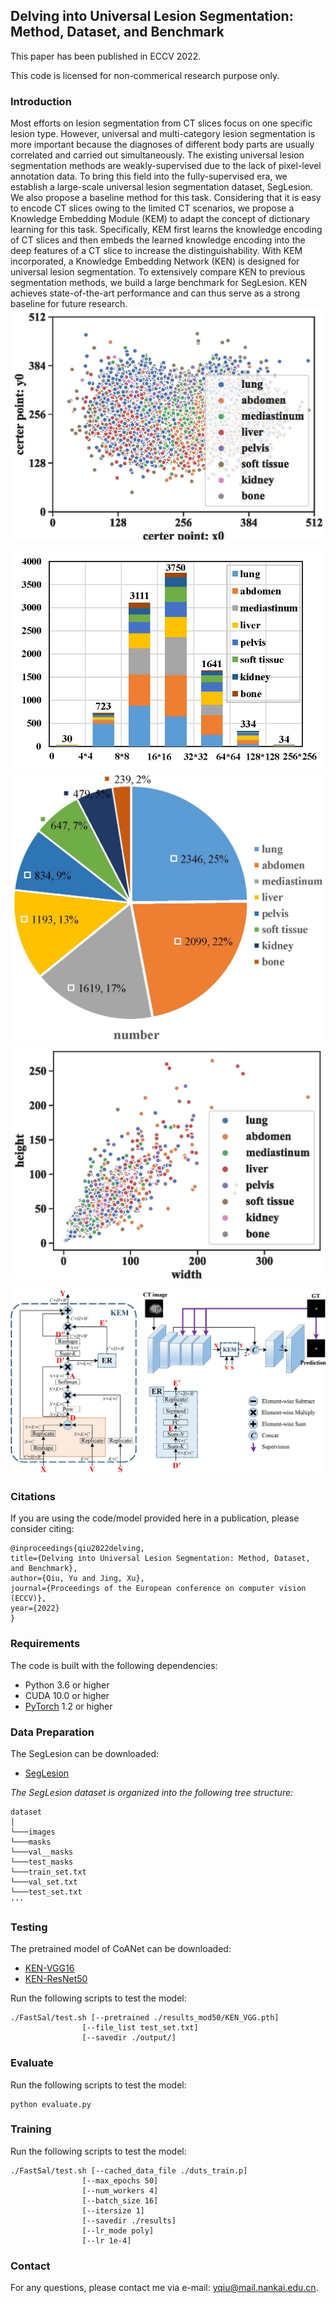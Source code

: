 ## Delving into Universal Lesion Segmentation: Method, Dataset, and Benchmark

This paper has been published in ECCV 2022.

This code is licensed for non-commerical research purpose only.

### Introduction

Most efforts on lesion segmentation from CT slices focus on one specific lesion type. However, universal and multi-category lesion segmentation is more important because the diagnoses of different body parts are usually correlated and carried out simultaneously. The existing universal lesion segmentation methods are weakly-supervised due to the lack of pixel-level annotation data. To bring this field into the fully-supervised era, we establish a large-scale universal lesion segmentation dataset, SegLesion. We also propose a baseline method for this task. Considering that it is easy to encode CT slices owing to the limited CT scenarios, we propose a Knowledge Embedding Module (KEM) to adapt the concept of dictionary learning for this task. Specifically, KEM first learns the knowledge encoding of CT slices and then embeds the learned knowledge encoding into the deep features of a CT slice to increase the distinguishability. With KEM incorporated, a Knowledge Embedding Network (KEN) is designed for universal lesion segmentation. To extensively compare KEN to previous segmentation methods, we build a large benchmark for SegLesion. KEN achieves state-of-the-art performance and can thus serve as a strong baseline for future research.
![SegLesion](figures/location.jpg)

![SegLesion](figures/size.jpg)
![SegLesion](figures/numberPie.jpg)
![SegLesion](figures/width_height.jpg)


![KEN](figures/frame.jpg)

### Citations

If you are using the code/model provided here in a publication, please consider citing:
   
    @inproceedings{qiu2022delving,
    title={Delving into Universal Lesion Segmentation: Method, Dataset, and Benchmark},
    author={Qiu, Yu and Jing, Xu},
    journal={Proceedings of the European conference on computer vision (ECCV)},
    year={2022}
    }

### Requirements

The code is built with the following dependencies:

- Python 3.6 or higher
- CUDA 10.0 or higher
- [PyTorch](https://pytorch.org/) 1.2 or higher

### Data Preparation
The SegLesion can be downloaded:
- [SegLesion](https://drive.google.com/file/d/19JQ919DJw8CVs0xuUsLEffAugzlpbOHN/view?usp=sharing)

*The SegLesion dataset is organized into the following tree structure:*
```
dataset
│
└───images
└───masks
└───val__masks
└───test_masks
└───train_set.txt
└───val_set.txt
└───test_set.txt
'''
```


### Testing
The pretrained model of CoANet can be downloaded:
- [KEN-VGG16](https://drive.google.com/file/d/19JQ919DJw8CVs0xuUsLEffAugzlpbOHN/view?usp=sharing)
- [KEN-ResNet50](https://drive.google.com/file/d/1XR5J0voGa8ammhh2y3e0u3b-EsjbJCmE/view?usp=sharing)

Run the following scripts to test the model:
```Shell
./FastSal/test.sh [--pretrained ./results_mod50/KEN_VGG.pth]
                [--file_list test_set.txt]
                [--savedir ./output/]
```


### Evaluate

Run the following scripts to test the model:
```
python evaluate.py
```

### Training
Run the following scripts to test the model:

```Shell
./FastSal/test.sh [--cached_data_file ./duts_train.p]
                [--max_epochs 50]
                [--num_workers 4]
                [--batch_size 16]
                [--itersize 1]
                [--savedir ./results]
                [--lr_mode poly]
                [--lr 1e-4]  
```

### Contact

For any questions, please contact me via e-mail: yqiu@mail.nankai.edu.cn.
